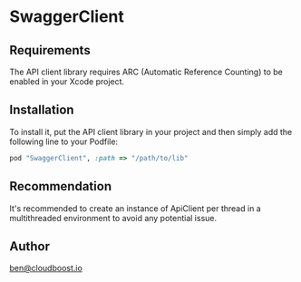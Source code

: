# SwaggerClient

## Requirements

The API client library requires ARC (Automatic Reference Counting) to be enabled in your Xcode project.

## Installation

To install it, put the API client library in your project and then simply add the following line to your Podfile:

```ruby
pod "SwaggerClient", :path => "/path/to/lib"
```

## Recommendation

It's recommended to create an instance of ApiClient per thread in a multithreaded environment to avoid any potential issue.

## Author

ben@cloudboost.io


